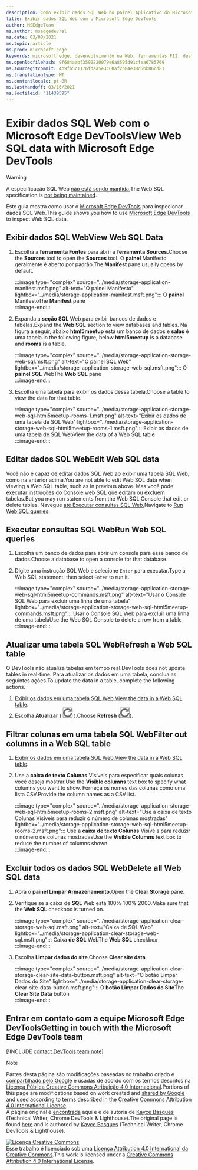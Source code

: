 ```yaml
---
description: Como exibir dados SQL Web no painel Aplicativo do Microsoft Edge DevTools.
title: Exibir dados SQL Web com o Microsoft Edge DevTools
author: MSEdgeTeam
ms.author: msedgedevrel
ms.date: 03/08/2021
ms.topic: article
ms.prod: microsoft-edge
keywords: microsoft edge, desenvolvimento na Web, ferramentas F12, devtools
ms.openlocfilehash: 9f684aabf3592220079e6a8595d91cfea6785769
ms.sourcegitcommit: 4b9fb5c1176fdaa5e3c60af2b84e38d5bb86cd81
ms.translationtype: MT
ms.contentlocale: pt-BR
ms.lasthandoff: 03/16/2021
ms.locfileid: "11439595"
---
```

<!-- Copyright Kayce Basques 

   Licensed under the Apache License, Version 2.0 (the "License");
   you may not use this file except in compliance with the License.
   You may obtain a copy of the License at

       https://www.apache.org/licenses/LICENSE-2.0

   Unless required by applicable law or agreed to in writing, software
   distributed under the License is distributed on an "AS IS" BASIS,
   WITHOUT WARRANTIES OR CONDITIONS OF ANY KIND, either express or implied.
   See the License for the specific language governing permissions and
   limitations under the License.  -->

# <a name="view-web-sql-data-with-microsoft-edge-devtools"></a><span data-ttu-id="5a9ba-104">Exibir dados SQL Web com o Microsoft Edge DevTools</span><span class="sxs-lookup"><span data-stu-id="5a9ba-104">View Web SQL data with Microsoft Edge DevTools</span></span>  

> [!WARNING]
> <span data-ttu-id="5a9ba-105">A especificação SQL Web [não está sendo mantida.][W3CWebSQLStatus]</span><span class="sxs-lookup"><span data-stu-id="5a9ba-105">The Web SQL specification is [not being maintained][W3CWebSQLStatus].</span></span>  

<span data-ttu-id="5a9ba-106">Este guia mostra como usar o [Microsoft Edge DevTools][MicrosoftEdgeDevTools] para inspecionar dados SQL Web.</span><span class="sxs-lookup"><span data-stu-id="5a9ba-106">This guide shows you how to use [Microsoft Edge DevTools][MicrosoftEdgeDevTools] to inspect Web SQL data.</span></span>  

## <a name="view-web-sql-data"></a><span data-ttu-id="5a9ba-107">Exibir dados SQL Web</span><span class="sxs-lookup"><span data-stu-id="5a9ba-107">View Web SQL Data</span></span>  

1.  <span data-ttu-id="5a9ba-108">Escolha a **ferramenta Fontes** para abrir a **ferramenta Sources.**</span><span class="sxs-lookup"><span data-stu-id="5a9ba-108">Choose the **Sources** tool to open the **Sources** tool.</span></span>  <span data-ttu-id="5a9ba-109">O **painel** Manifesto geralmente é aberto por padrão.</span><span class="sxs-lookup"><span data-stu-id="5a9ba-109">The **Manifest** pane usually opens by default.</span></span>  
    
    :::image type="complex" source="../media/storage-application-manifest.msft.png" alt-text="O painel Manifesto" lightbox="../media/storage-application-manifest.msft.png":::
       <span data-ttu-id="5a9ba-111">O **painel** Manifesto</span><span class="sxs-lookup"><span data-stu-id="5a9ba-111">The **Manifest** pane</span></span>  
    :::image-end:::  
    
1.  <span data-ttu-id="5a9ba-112">Expanda a **seção SQL** Web para exibir bancos de dados e tabelas.</span><span class="sxs-lookup"><span data-stu-id="5a9ba-112">Expand the **Web SQL** section to view databases and tables.</span></span>  <span data-ttu-id="5a9ba-113">Na figura a seguir, abaixo **html5meetup** está um banco de dados e **salas** é uma tabela.</span><span class="sxs-lookup"><span data-stu-id="5a9ba-113">In the following figure, below **html5meetup** is a database and **rooms** is a table.</span></span>  
    
    :::image type="complex" source="../media/storage-application-storage-web-sql.msft.png" alt-text="O painel SQL Web" lightbox="../media/storage-application-storage-web-sql.msft.png":::
       <span data-ttu-id="5a9ba-115">O **painel SQL** Web</span><span class="sxs-lookup"><span data-stu-id="5a9ba-115">The **Web SQL** pane</span></span>  
    :::image-end:::  
    
1.  <span data-ttu-id="5a9ba-116">Escolha uma tabela para exibir os dados dessa tabela.</span><span class="sxs-lookup"><span data-stu-id="5a9ba-116">Choose a table to view the data for that table.</span></span>  
    
    :::image type="complex" source="../media/storage-application-storage-web-sql-html5meetup-rooms-1.msft.png" alt-text="Exibir os dados de uma tabela de SQL Web" lightbox="../media/storage-application-storage-web-sql-html5meetup-rooms-1.msft.png":::
       <span data-ttu-id="5a9ba-118">Exibir os dados de uma tabela de SQL Web</span><span class="sxs-lookup"><span data-stu-id="5a9ba-118">View the data of a Web SQL table</span></span>  
    :::image-end:::  
    
## <a name="edit-web-sql-data"></a><span data-ttu-id="5a9ba-119">Editar dados SQL Web</span><span class="sxs-lookup"><span data-stu-id="5a9ba-119">Edit Web SQL data</span></span>  

<span data-ttu-id="5a9ba-120">Você não é capaz de editar dados SQL Web ao exibir uma tabela SQL Web, como na anterior acima.</span><span class="sxs-lookup"><span data-stu-id="5a9ba-120">You are not able to edit Web SQL data when viewing a Web SQL table, such as in previous above.</span></span>  <span data-ttu-id="5a9ba-121">Mas você pode executar instruções do Console web SQL que editam ou excluem tabelas.</span><span class="sxs-lookup"><span data-stu-id="5a9ba-121">But you may run statements from the Web SQL Console that edit or delete tables.</span></span>  <span data-ttu-id="5a9ba-122">Navegue [até Executar consultas SQL Web.](#run-web-sql-queries)</span><span class="sxs-lookup"><span data-stu-id="5a9ba-122">Navigate to [Run Web SQL queries](#run-web-sql-queries).</span></span>  

## <a name="run-web-sql-queries"></a><span data-ttu-id="5a9ba-123">Executar consultas SQL Web</span><span class="sxs-lookup"><span data-stu-id="5a9ba-123">Run Web SQL queries</span></span>  

1.  <span data-ttu-id="5a9ba-124">Escolha um banco de dados para abrir um console para esse banco de dados.</span><span class="sxs-lookup"><span data-stu-id="5a9ba-124">Choose a database to open a console for that database.</span></span>  
1.  <span data-ttu-id="5a9ba-125">Digite uma instrução SQL Web e selecione `Enter` para executar.</span><span class="sxs-lookup"><span data-stu-id="5a9ba-125">Type a Web SQL statement, then select `Enter` to run it.</span></span>  
    
    :::image type="complex" source="../media/storage-application-storage-web-sql-html5meetup-commands.msft.png" alt-text="Usar o Console SQL Web para excluir uma linha de uma tabela" lightbox="../media/storage-application-storage-web-sql-html5meetup-commands.msft.png":::
       <span data-ttu-id="5a9ba-127">Usar o Console SQL Web para excluir uma linha de uma tabela</span><span class="sxs-lookup"><span data-stu-id="5a9ba-127">Use the Web SQL Console to delete a row from a table</span></span>  
    :::image-end:::  
    
## <a name="refresh-a-web-sql-table"></a><span data-ttu-id="5a9ba-128">Atualizar uma tabela SQL Web</span><span class="sxs-lookup"><span data-stu-id="5a9ba-128">Refresh a Web SQL table</span></span>  

<span data-ttu-id="5a9ba-129">O DevTools não atualiza tabelas em tempo real.</span><span class="sxs-lookup"><span data-stu-id="5a9ba-129">DevTools does not update tables in real-time.</span></span>  <span data-ttu-id="5a9ba-130">Para atualizar os dados em uma tabela, conclua as seguintes ações.</span><span class="sxs-lookup"><span data-stu-id="5a9ba-130">To update the data in a table, complete the following actions.</span></span>  

1.  <span data-ttu-id="5a9ba-131">[Exibir os dados em uma tabela SQL Web.](#view-web-sql-data)</span><span class="sxs-lookup"><span data-stu-id="5a9ba-131">[View the data in a Web SQL table](#view-web-sql-data).</span></span>  
1.  <span data-ttu-id="5a9ba-132">Escolha **Atualizar** \( ![ Atualizar ](../media/refresh-icon.msft.png) \).</span><span class="sxs-lookup"><span data-stu-id="5a9ba-132">Choose **Refresh** \(![Refresh](../media/refresh-icon.msft.png)\).</span></span>  
    
## <a name="filter-out-columns-in-a-web-sql-table"></a><span data-ttu-id="5a9ba-133">Filtrar colunas em uma tabela SQL Web</span><span class="sxs-lookup"><span data-stu-id="5a9ba-133">Filter out columns in a Web SQL table</span></span>  

1.  <span data-ttu-id="5a9ba-134">[Exibir os dados em uma tabela SQL Web.](#view-web-sql-data)</span><span class="sxs-lookup"><span data-stu-id="5a9ba-134">[View the data in a Web SQL table](#view-web-sql-data).</span></span>  
1.  <span data-ttu-id="5a9ba-135">Use a **caixa de texto Colunas** Visíveis para especificar quais colunas você deseja mostrar.</span><span class="sxs-lookup"><span data-stu-id="5a9ba-135">Use the **Visible columns** text box to specify what columns you want to show.</span></span>  <span data-ttu-id="5a9ba-136">Forneça os nomes das colunas como uma lista CSV.</span><span class="sxs-lookup"><span data-stu-id="5a9ba-136">Provide the column names as a CSV list.</span></span>  
    
    :::image type="complex" source="../media/storage-application-storage-web-sql-html5meetup-rooms-2.msft.png" alt-text="Use a caixa de texto Colunas Visíveis para reduzir o número de colunas mostradas" lightbox="../media/storage-application-storage-web-sql-html5meetup-rooms-2.msft.png":::
       <span data-ttu-id="5a9ba-138">Use a **caixa de texto Colunas** Visíveis para reduzir o número de colunas mostradas</span><span class="sxs-lookup"><span data-stu-id="5a9ba-138">Use the **Visible Columns** text box to reduce the number of columns shown</span></span>  
    :::image-end:::  
    
## <a name="delete-all-web-sql-data"></a><span data-ttu-id="5a9ba-139">Excluir todos os dados SQL Web</span><span class="sxs-lookup"><span data-stu-id="5a9ba-139">Delete all Web SQL data</span></span>  

1.  <span data-ttu-id="5a9ba-140">Abra o **painel Limpar Armazenamento.**</span><span class="sxs-lookup"><span data-stu-id="5a9ba-140">Open the **Clear Storage** pane.</span></span>  
1.  <span data-ttu-id="5a9ba-141">Verifique se a caixa de **SQL** Web está 100% 100% 2000.</span><span class="sxs-lookup"><span data-stu-id="5a9ba-141">Make sure that the **Web SQL** checkbox is turned on.</span></span>  
    
    :::image type="complex" source="../media/storage-application-clear-storage-web-sql.msft.png" alt-text="Caixa de SQL Web" lightbox="../media/storage-application-clear-storage-web-sql.msft.png":::
       <span data-ttu-id="5a9ba-143">Caixa **de SQL** Web</span><span class="sxs-lookup"><span data-stu-id="5a9ba-143">The **Web SQL** checkbox</span></span>  
    :::image-end:::  
    
1.  <span data-ttu-id="5a9ba-144">Escolha **Limpar dados do site**.</span><span class="sxs-lookup"><span data-stu-id="5a9ba-144">Choose **Clear site data**.</span></span>  
    
    :::image type="complex" source="../media/storage-application-clear-storage-clear-site-data-button.msft.png" alt-text="O botão Limpar Dados do Site" lightbox="../media/storage-application-clear-storage-clear-site-data-button.msft.png":::
       <span data-ttu-id="5a9ba-146">O **botão Limpar Dados do Site**</span><span class="sxs-lookup"><span data-stu-id="5a9ba-146">The **Clear Site Data** button</span></span>  
    :::image-end:::  
    
## <a name="getting-in-touch-with-the-microsoft-edge-devtools-team"></a><span data-ttu-id="5a9ba-147">Entrar em contato com a equipe Microsoft Edge DevTools</span><span class="sxs-lookup"><span data-stu-id="5a9ba-147">Getting in touch with the Microsoft Edge DevTools team</span></span>  

[!INCLUDE [contact DevTools team note](../includes/contact-devtools-team-note.md)]  

<!-- links -->  

[MicrosoftEdgeDevTools]: ../../devtools-guide-chromium/index.md "Ferramentas de desenvolvedor do Microsoft Edge (Chromium) | Microsoft Docs"  

[W3CWebSQLStatus]: https://w3.org/TR/webdatabase/#status-of-this-document "Web SQL banco de dados | W3C"  

> [!NOTE]
> <span data-ttu-id="5a9ba-150">Partes desta página são modificações baseadas no trabalho criado e [compartilhado pelo Google][GoogleSitePolicies] e usadas de acordo com os termos descritos na [Licença Pública Creative Commons Atribuição 4.0 Internacional][CCA4IL].</span><span class="sxs-lookup"><span data-stu-id="5a9ba-150">Portions of this page are modifications based on work created and [shared by Google][GoogleSitePolicies] and used according to terms described in the [Creative Commons Attribution 4.0 International License][CCA4IL].</span></span>  
> <span data-ttu-id="5a9ba-151">A página original é [encontrada](https://developers.google.com/web/tools/chrome-devtools/storage/websql) aqui e é de autoria de [Kayce Basques][KayceBasques] \(Technical Writer, Chrome DevTools \& Lighthouse\).</span><span class="sxs-lookup"><span data-stu-id="5a9ba-151">The original page is found [here](https://developers.google.com/web/tools/chrome-devtools/storage/websql) and is authored by [Kayce Basques][KayceBasques] \(Technical Writer, Chrome DevTools \& Lighthouse\).</span></span>  

[![Licença Creative Commons][CCby4Image]][CCA4IL]  
<span data-ttu-id="5a9ba-153">Esse trabalho é licenciado sob uma [Licença Attribution 4.0 International da Creative Commons][CCA4IL].</span><span class="sxs-lookup"><span data-stu-id="5a9ba-153">This work is licensed under a [Creative Commons Attribution 4.0 International License][CCA4IL].</span></span>  

[CCA4IL]: https://creativecommons.org/licenses/by/4.0  
[CCby4Image]: https://i.creativecommons.org/l/by/4.0/88x31.png  
[GoogleSitePolicies]: https://developers.google.com/terms/site-policies  
[KayceBasques]: https://developers.google.com/web/resources/contributors/kaycebasques  

